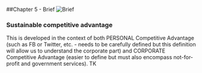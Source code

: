 ##Chapter 5 - Brief ![Brief](https://raw.githubusercontent.com/robertriordan/2400/master/Images/icons/32/suitcase_7.png)


### Sustainable competitive advantage

This is developed in the context of both PERSONAL Competitive Advantage (such as FB or Twitter, etc. - needs to be carefully defined but this definition will allow us to understand the corporate part) and CORPORATE Competitive Advantage (easier to define but must also encompass not-for-profit and government services). TK